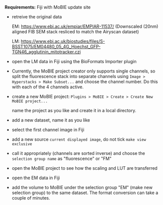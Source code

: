**Requirements:** Fiji with MoBIE update site

- retreive the original data

  EM: https://www.ebi.ac.uk/empiar/EMPIAR-11537/ (Downscaled (20nm) aligned FIB SEM stack resliced to match the Airyscan dataset)

  LM: https://www.ebi.ac.uk/biostudies/files/S-BSST1075/EM04480_05_4G_Hoechst_GFP-TGN46_agglutinin_mitotracker.czi


- open the LM data in Fiji using the BioFormats Importer plugin
- Currently, the MoBIE project creator only supports single channels, so split the fluorescence stack into separate channels using `Image > Hyperstacks > Make Subset...` and choose the channel number. Do this with each of the 4 channels active.

- create a new MoBIE project: `Plugins > MoBIE > Create > Create New MoBIE project...`

  name the project as you like and create it in a local directory.
- add a new dataset, name it as you like
- select the first channel image in Fiji
- add a new source `current displayed image`, do not tick `make view exclusive`
- call it appropriately (channels are sorted inverse) and choose the `selection group name` as "fluorescence" or "FM"
- open the MoBIE project to see how the scaling and LUT are transferred

- open the EM data in Fiji
- add the volume to MoBIE under the selection group "EM" (make new selection group) to the same dataset. The format conversion can take a couple of minutes.